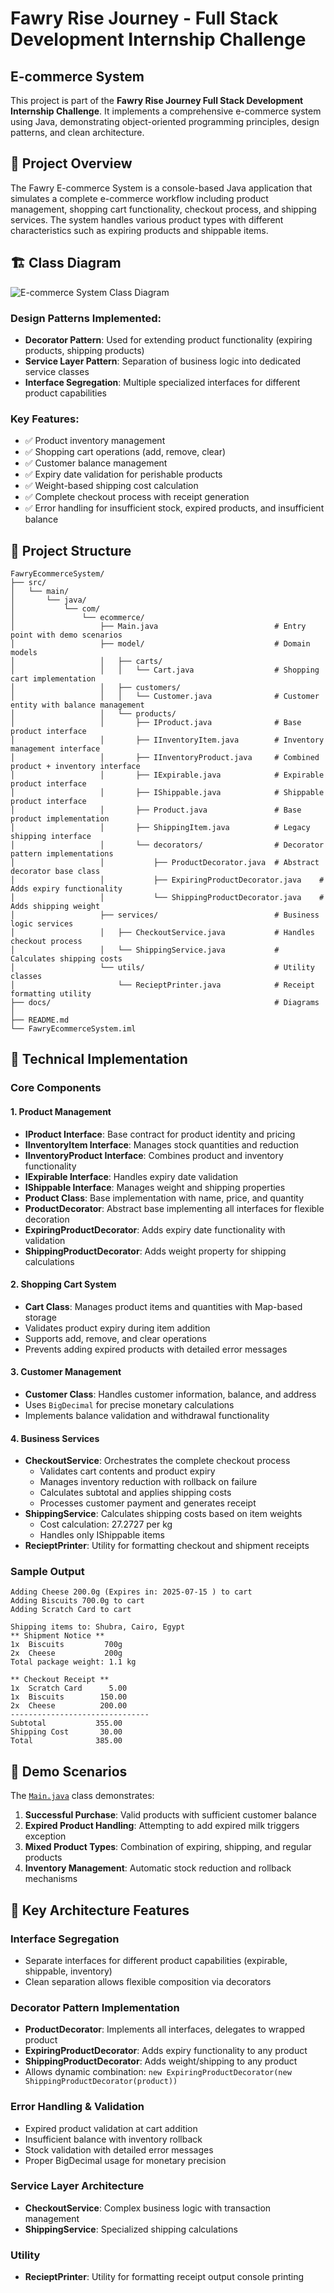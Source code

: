 # Fawry Rise Journey - Full Stack Development Internship Challenge
## E-commerce System

This project is part of the **Fawry Rise Journey Full Stack Development Internship Challenge**. It implements a comprehensive e-commerce system using Java, demonstrating object-oriented programming principles, design patterns, and clean architecture.

## 🚀 Project Overview

The Fawry E-commerce System is a console-based Java application that simulates a complete e-commerce workflow including product management, shopping cart functionality, checkout process, and shipping services. The system handles various product types with different characteristics such as expiring products and shippable items.

## 🏗️ Class Diagram

![E-commerce System Class Diagram](docs/fawryEcommerceBackend2.drawio.svg)

### Design Patterns Implemented:
- **Decorator Pattern**: Used for extending product functionality (expiring products, shipping products)
- **Service Layer Pattern**: Separation of business logic into dedicated service classes
- **Interface Segregation**: Multiple specialized interfaces for different product capabilities

### Key Features:
- ✅ Product inventory management
- ✅ Shopping cart operations (add, remove, clear)
- ✅ Customer balance management
- ✅ Expiry date validation for perishable products
- ✅ Weight-based shipping cost calculation
- ✅ Complete checkout process with receipt generation
- ✅ Error handling for insufficient stock, expired products, and insufficient balance

## 📁 Project Structure

```
FawryEcommerceSystem/
├── src/
│   └── main/
│       └── java/
│           └── com/
│               └── ecommerce/
│                   ├── Main.java                          # Entry point with demo scenarios
│                   ├── model/                             # Domain models
│                   │   ├── carts/
│                   │   │   └── Cart.java                  # Shopping cart implementation
│                   │   ├── customers/
│                   │   │   └── Customer.java              # Customer entity with balance management
│                   │   └── products/
│                   │       ├── IProduct.java              # Base product interface
│                   │       ├── IInventoryItem.java        # Inventory management interface
│                   │       ├── IInventoryProduct.java     # Combined product + inventory interface
│                   │       ├── IExpirable.java            # Expirable product interface
│                   │       ├── IShippable.java            # Shippable product interface
│                   │       ├── Product.java               # Base product implementation
│                   │       ├── ShippingItem.java          # Legacy shipping interface
│                   │       └── decorators/                # Decorator pattern implementations
│                   │           ├── ProductDecorator.java  # Abstract decorator base class
│                   │           ├── ExpiringProductDecorator.java    # Adds expiry functionality
│                   │           └── ShippingProductDecorator.java    # Adds shipping weight
│                   ├── services/                          # Business logic services
│                   │   ├── CheckoutService.java           # Handles checkout process
│                   │   └── ShippingService.java           # Calculates shipping costs
│                   └── utils/                             # Utility classes
│                       └── RecieptPrinter.java            # Receipt formatting utility
├── docs/                                                  # Diagrams
│
├── README.md   
└── FawryEcommerceSystem.iml
```

## 🔧 Technical Implementation

### Core Components

#### 1. Product Management
- **IProduct Interface**: Base contract for product identity and pricing
- **IInventoryItem Interface**: Manages stock quantities and reduction
- **IInventoryProduct Interface**: Combines product and inventory functionality
- **IExpirable Interface**: Handles expiry date validation
- **IShippable Interface**: Manages weight and shipping properties
- **Product Class**: Base implementation with name, price, and quantity
- **ProductDecorator**: Abstract base implementing all interfaces for flexible decoration
- **ExpiringProductDecorator**: Adds expiry date functionality with validation
- **ShippingProductDecorator**: Adds weight property for shipping calculations

#### 2. Shopping Cart System
- **Cart Class**: Manages product items and quantities with Map-based storage
- Validates product expiry during item addition
- Supports add, remove, and clear operations
- Prevents adding expired products with detailed error messages

#### 3. Customer Management
- **Customer Class**: Handles customer information, balance, and address
- Uses `BigDecimal` for precise monetary calculations
- Implements balance validation and withdrawal functionality

#### 4. Business Services
- **CheckoutService**: Orchestrates the complete checkout process
  - Validates cart contents and product expiry
  - Manages inventory reduction with rollback on failure
  - Calculates subtotal and applies shipping costs
  - Processes customer payment and generates receipt
- **ShippingService**: Calculates shipping costs based on item weights
  - Cost calculation: 27.2727 per kg
  - Handles only IShippable items
- **RecieptPrinter**: Utility for formatting checkout and shipment receipts


### Sample Output
```
Adding Cheese 200.0g (Expires in: 2025-07-15 ) to cart
Adding Biscuits 700.0g to cart
Adding Scratch Card to cart

Shipping items to: Shubra, Cairo, Egypt
** Shipment Notice **
1x  Biscuits         700g
2x  Cheese           200g
Total package weight: 1.1 kg

** Checkout Receipt **
1x  Scratch Card      5.00
1x  Biscuits        150.00
2x  Cheese          200.00
-------------------------------
Subtotal           355.00
Shipping Cost       30.00
Total              385.00
```

## 🧪 Demo Scenarios

The [`Main.java`](src/main/java/com/ecommerce/Main.java) class demonstrates:

1. **Successful Purchase**: Valid products with sufficient customer balance
2. **Expired Product Handling**: Attempting to add expired milk triggers exception
3. **Mixed Product Types**: Combination of expiring, shipping, and regular products
4. **Inventory Management**: Automatic stock reduction and rollback mechanisms

## 🎯 Key Architecture Features

### Interface Segregation
- Separate interfaces for different product capabilities (expirable, shippable, inventory)
- Clean separation allows flexible composition via decorators

### Decorator Pattern Implementation
- **ProductDecorator**: Implements all interfaces, delegates to wrapped product
- **ExpiringProductDecorator**: Adds expiry functionality to any product
- **ShippingProductDecorator**: Adds weight/shipping to any product
- Allows dynamic combination: `new ExpiringProductDecorator(new ShippingProductDecorator(product))`

### Error Handling & Validation
- Expired product validation at cart addition
- Insufficient balance with inventory rollback
- Stock validation with detailed error messages
- Proper BigDecimal usage for monetary precision

### Service Layer Architecture
- **CheckoutService**: Complex business logic with transaction management
- **ShippingService**: Specialized shipping calculations

### Utility
- **RecieptPrinter**: Utility for formatting receipt output console printing
